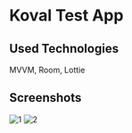 # Koval Test App

## Used Technologies

MVVM, Room, Lottie

## Screenshots

![1](https://github.com/yusufgorkem/kovalTestApp/assets/111344082/d416c3d3-f251-4e0c-b046-c69b90350cf1)
![2](https://github.com/yusufgorkem/kovalTestApp/assets/111344082/b45df0fe-a262-4f00-98b3-7c9a1dd66caa)


